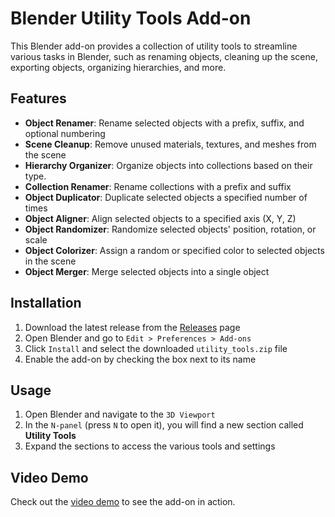 # Blender Utility Tools Add-on

This Blender add-on provides a collection of utility tools to streamline various tasks in Blender, such as renaming objects, cleaning up the scene, exporting objects, organizing hierarchies, and more.

## Features

- **Object Renamer**: Rename selected objects with a prefix, suffix, and optional numbering
- **Scene Cleanup**: Remove unused materials, textures, and meshes from the scene
- **Hierarchy Organizer**: Organize objects into collections based on their type.
- **Collection Renamer**: Rename collections with a prefix and suffix
- **Object Duplicator**: Duplicate selected objects a specified number of times
- **Object Aligner**: Align selected objects to a specified axis (X, Y, Z)
- **Object Randomizer**: Randomize selected objects' position, rotation, or scale
- **Object Colorizer**: Assign a random or specified color to selected objects in the scene
- **Object Merger**: Merge selected objects into a single object

## Installation

1. Download the latest release from the [Releases](https://github.com/amoghagrawal/utility-tools/releases) page
2. Open Blender and go to `Edit > Preferences > Add-ons`
3. Click `Install` and select the downloaded `utility_tools.zip` file
4. Enable the add-on by checking the box next to its name

## Usage

1. Open Blender and navigate to the `3D Viewport`
2. In the `N-panel` (press `N` to open it), you will find a new section called **Utility Tools**
3. Expand the sections to access the various tools and settings

## Video Demo

Check out the [video demo](https://cloud-q3ggl8i3b-hack-club-bot.vercel.app/0plugin_demo.mp4) to see the add-on in action.
